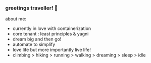 ### greetings traveller! 👋

about me:
- currently in love with containerization
- core tenant : least principles & yagni
- dream big and then go! 
- automate to simplify
- love life but more importantly live life!
- climbing > hiking > running > walking > dreaming > sleep > idle

<!--
**moontails/moontails** is a ✨ _special_ ✨ repository because its `README.md` (this file) appears on your GitHub profile.

Here are some ideas to get you started:

- 🔭 I’m currently working on ...
- 🌱 I’m currently learning ...
- 👯 I’m looking to collaborate on ...
- 🤔 I’m looking for help with ...
- 💬 Ask me about ...
- 📫 How to reach me: ...
- 😄 Pronouns: ...
- ⚡ Fun fact: ...
-->
